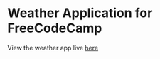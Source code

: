 # Weather Application for FreeCodeCamp

View the weather app live [here](https://bhaviksheth.github.io/Weather-App/)
